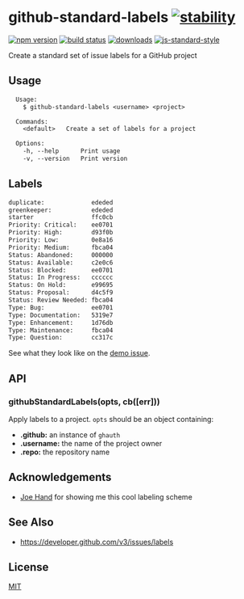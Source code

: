 # github-standard-labels [![stability][0]][1]
[![npm version][2]][3] [![build status][4]][5]
[![downloads][8]][9] [![js-standard-style][10]][11]

Create a standard set of issue labels for a GitHub project

## Usage
```txt
  Usage:
    $ github-standard-labels <username> <project>

  Commands:
    <default>   Create a set of labels for a project

  Options:
    -h, --help      Print usage
    -v, --version   Print version
```

## Labels
```txt
duplicate:             ededed
greenkeeper:           ededed
starter                ffc0cb
Priority: Critical:    ee0701
Priority: High:        d93f0b
Priority: Low:         0e8a16
Priority: Medium:      fbca04
Status: Abandoned:     000000
Status: Available:     c2e0c6
Status: Blocked:       ee0701
Status: In Progress:   cccccc
Status: On Hold:       e99695
Status: Proposal:      d4c5f9
Status: Review Needed: fbca04
Type: Bug:             ee0701
Type: Documentation:   5319e7
Type: Enhancement:     1d76db
Type: Maintenance:     fbca04
Type: Question:        cc317c
```

See what they look like on the [demo issue][12].

## API
### githubStandardLabels(opts, cb([err]))
Apply labels to a project. `opts` should be an object containing:
- __.github:__ an instance of `ghauth`
- __.username:__ the name of the project owner
- __.repo:__ the repository name

## Acknowledgements
- [Joe Hand](https://github.com/joehand/) for showing me this cool labeling scheme

## See Also
- https://developer.github.com/v3/issues/labels

## License
[MIT](https://tldrlegal.com/license/mit-license)

[0]: https://img.shields.io/badge/stability-experimental-orange.svg?style=flat-square
[1]: https://nodejs.org/api/documentation.html#documentation_stability_index
[2]: https://img.shields.io/npm/v/github-standard-labels.svg?style=flat-square
[3]: https://npmjs.org/package/github-standard-labels
[4]: https://img.shields.io/travis/yoshuawuyts/github-standard-labels/master.svg?style=flat-square
[5]: https://travis-ci.org/yoshuawuyts/github-standard-labels
[6]: https://img.shields.io/codecov/c/github/yoshuawuyts/github-standard-labels/master.svg?style=flat-square
[7]: https://codecov.io/github/yoshuawuyts/github-standard-labels
[8]: http://img.shields.io/npm/dm/github-standard-labels.svg?style=flat-square
[9]: https://npmjs.org/package/github-standard-labels
[10]: https://img.shields.io/badge/code%20style-standard-brightgreen.svg?style=flat-square
[11]: https://github.com/feross/standard
[12]: https://github.com/yoshuawuyts/github-standard-labels/issues/2
